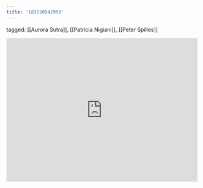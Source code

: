 ```yaml
---
title: '183720542958'
---
```

tagged: [[Aurora Sutra]], [[Patricia Nigiani]], [[Peter Spilles]]
<iframe allow="accelerometer; autoplay; clipboard-write; encrypted-media; gyroscope; picture-in-picture" allowfullscreen="" frameborder="0" height="375" id="youtube_iframe" src="https://www.youtube.com/embed/EWrN8jfYHKw?feature=oembed&amp;enablejsapi=1&amp;origin=https://safe.txmblr.com&amp;wmode=opaque" width="500"></iframe>